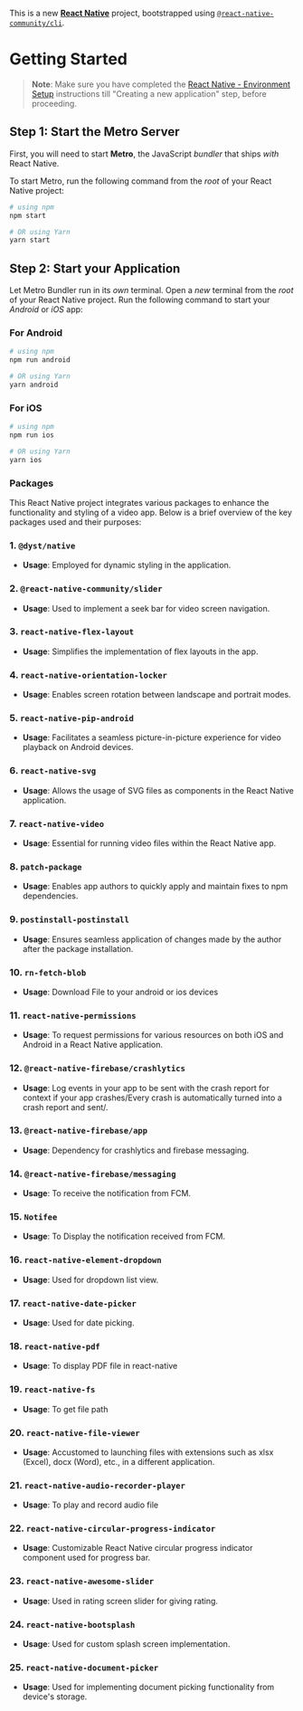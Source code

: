 This is a new [**React Native**](https://reactnative.dev) project, bootstrapped using [`@react-native-community/cli`](https://github.com/react-native-community/cli).

# Getting Started

>**Note**: Make sure you have completed the [React Native - Environment Setup](https://reactnative.dev/docs/environment-setup) instructions till "Creating a new application" step, before proceeding.

## Step 1: Start the Metro Server

First, you will need to start **Metro**, the JavaScript _bundler_ that ships _with_ React Native.

To start Metro, run the following command from the _root_ of your React Native project:

```bash
# using npm
npm start

# OR using Yarn
yarn start
```

## Step 2: Start your Application

Let Metro Bundler run in its _own_ terminal. Open a _new_ terminal from the _root_ of your React Native project. Run the following command to start your _Android_ or _iOS_ app:

### For Android

```bash
# using npm
npm run android

# OR using Yarn
yarn android
```

### For iOS

```bash
# using npm
npm run ios

# OR using Yarn
yarn ios
```

### Packages 
This React Native project integrates various packages to enhance the functionality and styling of a video app. Below is a brief overview of the key packages used and their purposes:

### 1. `@dyst/native`
   - **Usage**: Employed for dynamic styling in the application.

### 2. `@react-native-community/slider`
   - **Usage**: Used to implement a seek bar for video screen navigation.

### 3. `react-native-flex-layout`
   - **Usage**: Simplifies the implementation of flex layouts in the app.

### 4. `react-native-orientation-locker`
   - **Usage**: Enables screen rotation between landscape and portrait modes.

### 5. `react-native-pip-android`
   - **Usage**: Facilitates a seamless picture-in-picture experience for video playback on Android devices.

### 6. `react-native-svg`
   - **Usage**: Allows the usage of SVG files as components in the React Native application.

### 7. `react-native-video`
   - **Usage**: Essential for running video files within the React Native app.

### 8. `patch-package`
   - **Usage**: Enables app authors to quickly apply and maintain fixes to npm dependencies.

### 9. `postinstall-postinstall`
   - **Usage**: Ensures seamless application of changes made by the author after the package installation.

### 10. `rn-fetch-blob`
   - **Usage**: Download File to your android or ios devices

### 11. `react-native-permissions`
   - **Usage**: To request permissions for various resources on both iOS and Android in a React Native application.    

### 12. `@react-native-firebase/crashlytics`
   - **Usage**:  Log events in your app to be sent with the crash report for context if your app crashes/Every crash is automatically turned into a crash report and sent/.

### 13. `@react-native-firebase/app`
   - **Usage**: Dependency for crashlytics and firebase messaging.

### 14. `@react-native-firebase/messaging`
   - **Usage**:  To receive the notification from FCM. 
   
### 15. `Notifee`
   - **Usage**:  To Display the notification received from FCM.

### 16. `react-native-element-dropdown`
   - **Usage**:  Used for dropdown list view.  

### 17. `react-native-date-picker`
   - **Usage**:  Used for date picking.  

### 18. `react-native-pdf`
   - **Usage**: To display PDF file in react-native

### 19. `react-native-fs`
   - **Usage**: To get file path

### 20. `react-native-file-viewer`
   - **Usage**: Accustomed to launching files with extensions such as xlsx (Excel), docx (Word), etc., in a different application.

### 21. `react-native-audio-recorder-player`
   - **Usage**: To play and record audio file

### 22. `react-native-circular-progress-indicator`
   - **Usage**: Customizable React Native circular progress indicator component used for progress bar. 
   
### 23. `react-native-awesome-slider`
   - **Usage**: Used in rating screen slider for giving rating.

### 24. `react-native-bootsplash`
   - **Usage**: Used for custom splash screen implementation.

### 25. `react-native-document-picker`
   - **Usage**: Used for implementing document picking functionality from device's storage.
  

